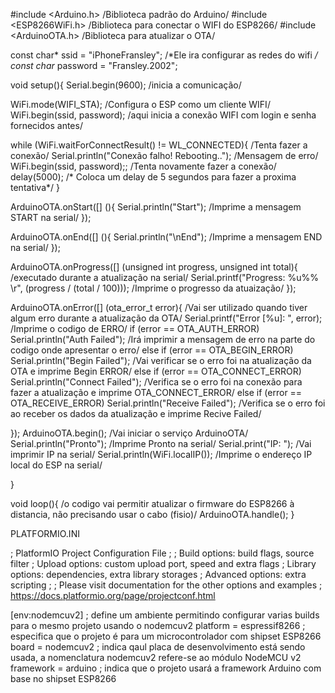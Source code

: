 
#include <Arduino.h> /Biblioteca padrão do Arduino/
#include <ESP8266WiFi.h> /Biblioteca para conectar o WIFI do ESP8266/
#include <ArduinoOTA.h> /Biblioteca para atualizar o OTA/

const char* ssid = "iPhoneFransley"; /*Ele ira configurar as redes do wifi */
const char* password = "Fransley.2002";

void setup(){
  Serial.begin(9600); /inicia a comunicação/

  WiFi.mode(WIFI_STA); /Configura o ESP como um cliente WIFI/
  WiFi.begin(ssid, password); /aqui inicia a conexão WIFI com login e senha fornecidos antes/

  while (WiFi.waitForConnectResult() != WL_CONNECTED){ /Tenta fazer a conexão/
    Serial.println("Conexão falho! Rebooting.."); /Mensagem de erro/
    WiFi.begin(ssid, password);; /Tenta novamente fazer a conexão/
    delay(5000); /* Coloca um delay de 5 segundos para fazer a proxima tentativa*/
  }  

  ArduinoOTA.onStart([] (){
    Serial.println("Start"); /Imprime a mensagem START na serial/
  });

  ArduinoOTA.onEnd([] (){
    Serial.println("\nEnd"); /Imprime a mensagem END na serial/
  });

  ArduinoOTA.onProgress([] (unsigned int progress, unsigned int total){ /executado durante a atualização na serial/
    Serial.printf("Progress: %u%% \r", (progress / (total / 100))); /Imprime o progresso da atuaização/
  });

  ArduinoOTA.onError([] (ota_error_t error){ /Vai ser utilizado quando tiver algum erro durante a atualização da OTA/
      Serial.printf("Error [%u]: ", error); /Imprime o codigo de ERRO/
      if (error == OTA_AUTH_ERROR) Serial.println("Auth Failed"); /Irá imprimir a mensagem de erro na parte do codigo onde apresentar o erro/
      else if (error == OTA_BEGIN_ERROR) Serial.println("Begin Failed"); /Vai verificar se o erro foi na atualização da OTA e imprime Begin ERROR/
      else if (error == OTA_CONNECT_ERROR) Serial.println("Connect Failed"); /Verifica se o erro foi na conexão para fazer a atualização e imprime OTA_CONNECT_ERROR/
      else if (error == OTA_RECEIVE_ERROR) Serial.println("Receive Failed"); /Verifica se o erro foi ao receber os dados da atualização e imprime Recive Failed/
      
    
  });
  ArduinoOTA.begin(); /Vai iniciar o serviço ArduinoOTA/
  Serial.println("Pronto"); /Imprime Pronto na serial/
  Serial.print("IP: "); /Vai imprimir IP na serial/
  Serial.println(WiFi.localIP()); /Imprime o endereço IP local do ESP na serial/

}

void loop(){        /o codigo vai permitir atualizar o firmware do ESP8266 à distancia, não precisando usar o cabo (fisio)/
  ArduinoOTA.handle();
}

PLATFORMIO.INI

; PlatformIO Project Configuration File
;
;   Build options: build flags, source filter
;   Upload options: custom upload port, speed and extra flags
;   Library options: dependencies, extra library storages
;   Advanced options: extra scripting
;
; Please visit documentation for the other options and examples
; https://docs.platformio.org/page/projectconf.html

[env:nodemcuv2] ; define um ambiente permitindo configurar varias builds para o mesmo projeto usando o nodemcuv2
platform = espressif8266 ; especifica que o projeto é para um microcontrolador com shipset ESP8266
board = nodemcuv2 ; indica qaul placa de desenvolvimento está sendo usada, a nomenclatura nodemcuv2 refere-se ao módulo NodeMCU v2
framework = arduino ; indica que o projeto usará a framework Arduino com base no shipset ESP8266
